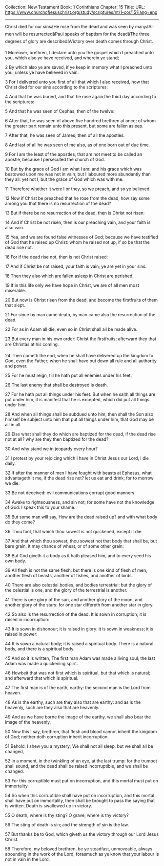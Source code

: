 Collection: New Testament
Book: 1 Corinthians
Chapter: 15
Title: 
URL: https://www.churchofjesuschrist.org/study/scriptures/nt/1-cor/15?lang=eng

---

Christ died for our sinsâHe rose from the dead and was seen by manyâAll men will be resurrectedâPaul speaks of baptism for the deadâThe three degrees of glory are describedâVictory over death comes through Christ.

1 Moreover, brethren, I declare unto you the gospel which I preached unto you, which also ye have received, and wherein ye stand;

2 By which also ye are saved, if ye keep in memory what I preached unto you, unless ye have believed in vain.

3 For I delivered unto you first of all that which I also received, how that Christ died for our sins according to the scriptures;

4 And that he was buried, and that he rose again the third day according to the scriptures:

5 And that he was seen of Cephas, then of the twelve:

6 After that, he was seen of above five hundred brethren at once; of whom the greater part remain unto this present, but some are fallen asleep.

7 After that, he was seen of James; then of all the apostles.

8 And last of all he was seen of me also, as of one born out of due time.

9 For I am the least of the apostles, that am not meet to be called an apostle, because I persecuted the church of God.

10 But by the grace of God I am what I am: and his grace which was bestowed upon me was not in vain; but I laboured more abundantly than they all: yet not I, but the grace of God which was with me.

11 Therefore whether it were I or they, so we preach, and so ye believed.

12 Now if Christ be preached that he rose from the dead, how say some among you that there is no resurrection of the dead?

13 But if there be no resurrection of the dead, then is Christ not risen:

14 And if Christ be not risen, then is our preaching vain, and your faith is also vain.

15 Yea, and we are found false witnesses of God; because we have testified of God that he raised up Christ: whom he raised not up, if so be that the dead rise not.

16 For if the dead rise not, then is not Christ raised:

17 And if Christ be not raised, your faith is vain; ye are yet in your sins.

18 Then they also which are fallen asleep in Christ are perished.

19 If in this life only we have hope in Christ, we are of all men most miserable.

20 But now is Christ risen from the dead, and become the firstfruits of them that slept.

21 For since by man came death, by man came also the resurrection of the dead.

22 For as in Adam all die, even so in Christ shall all be made alive.

23 But every man in his own order: Christ the firstfruits; afterward they that are Christâs at his coming.

24 Then cometh the end, when he shall have delivered up the kingdom to God, even the Father; when he shall have put down all rule and all authority and power.

25 For he must reign, till he hath put all enemies under his feet.

26 The last enemy that shall be destroyed is death.

27 For he hath put all things under his feet. But when he saith all things are put under him, it is manifest that he is excepted, which did put all things under him.

28 And when all things shall be subdued unto him, then shall the Son also himself be subject unto him that put all things under him, that God may be all in all.

29 Else what shall they do which are baptized for the dead, if the dead rise not at all? why are they then baptized for the dead?

30 And why stand we in jeopardy every hour?

31 I protest by your rejoicing which I have in Christ Jesus our Lord, I die daily.

32 If after the manner of men I have fought with beasts at Ephesus, what advantageth it me, if the dead rise not? let us eat and drink; for to morrow we die.

33 Be not deceived: evil communications corrupt good manners.

34 Awake to righteousness, and sin not; for some have not the knowledge of God: I speak this to your shame.

35 But some man will say, How are the dead raised up? and with what body do they come?

36 Thou fool, that which thou sowest is not quickened, except it die:

37 And that which thou sowest, thou sowest not that body that shall be, but bare grain, it may chance of wheat, or of some other grain:

38 But God giveth it a body as it hath pleased him, and to every seed his own body.

39 All flesh is not the same flesh: but there is one kind of flesh of men, another flesh of beasts, another of fishes, and another of birds.

40 There are also celestial bodies, and bodies terrestrial: but the glory of the celestial is one, and the glory of the terrestrial is another.

41 There is one glory of the sun, and another glory of the moon, and another glory of the stars: for one star differeth from another star in glory.

42 So also is the resurrection of the dead. It is sown in corruption; it is raised in incorruption:

43 It is sown in dishonour; it is raised in glory: it is sown in weakness; it is raised in power:

44 It is sown a natural body; it is raised a spiritual body. There is a natural body, and there is a spiritual body.

45 And so it is written, The first man Adam was made a living soul; the last Adam was made a quickening spirit.

46 Howbeit that was not first which is spiritual, but that which is natural; and afterward that which is spiritual.

47 The first man is of the earth, earthy: the second man is the Lord from heaven.

48 As is the earthy, such are they also that are earthy: and as is the heavenly, such are they also that are heavenly.

49 And as we have borne the image of the earthy, we shall also bear the image of the heavenly.

50 Now this I say, brethren, that flesh and blood cannot inherit the kingdom of God; neither doth corruption inherit incorruption.

51 Behold, I shew you a mystery; We shall not all sleep, but we shall all be changed,

52 In a moment, in the twinkling of an eye, at the last trump: for the trumpet shall sound, and the dead shall be raised incorruptible, and we shall be changed.

53 For this corruptible must put on incorruption, and this mortal must put on immortality.

54 So when this corruptible shall have put on incorruption, and this mortal shall have put on immortality, then shall be brought to pass the saying that is written, Death is swallowed up in victory.

55 O death, where is thy sting? O grave, where is thy victory?

56 The sting of death is sin; and the strength of sin is the law.

57 But thanks be to God, which giveth us the victory through our Lord Jesus Christ.

58 Therefore, my beloved brethren, be ye steadfast, unmoveable, always abounding in the work of the Lord, forasmuch as ye know that your labour is not in vain in the Lord.
